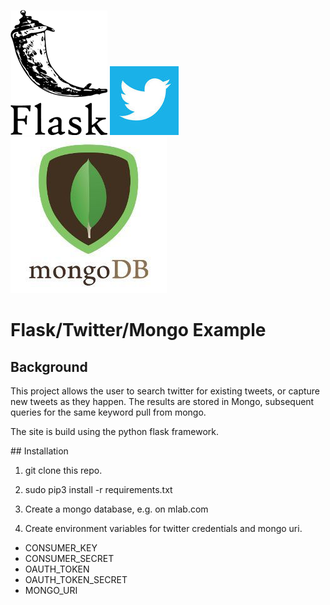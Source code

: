 ![flask logo](https://github.com/richardadalton/example_flask_twitter_mongo/blob/master/resources/flask-logo.png?raw=true)
![twitter logo](https://github.com/richardadalton/example_flask_twitter_mongo/blob/master/resources/twitter-logo.jpg?raw=true)
![mongo logo](https://github.com/richardadalton/example_flask_twitter_mongo/blob/master/resources/mongo-logo.jpg?raw=true)

# Flask/Twitter/Mongo Example

## Background
This project allows the user to search twitter for existing tweets, or capture new tweets as they happen. 
The results are stored in Mongo, subsequent queries for the same keyword pull from mongo. 

The site is build using the python flask framework.

## Installation

1. git clone this repo.

2. sudo pip3 install -r requirements.txt

3. Create a mongo database, e.g. on mlab.com

4. Create environment variables for twitter credentials and mongo uri.

* CONSUMER_KEY
* CONSUMER_SECRET
* OAUTH_TOKEN
* OAUTH_TOKEN_SECRET
* MONGO_URI

